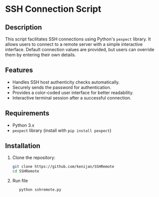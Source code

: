 # SSH Connection Script  

## Description  
This script facilitates SSH connections using Python's `pexpect` library. It allows users to connect to a remote server with a simple interactive interface. Default connection values are provided, but users can override them by entering their own details.

## Features  
- Handles SSH host authenticity checks automatically.  
- Securely sends the password for authentication.  
- Provides a color-coded user interface for better readability.  
- Interactive terminal session after a successful connection.  

## Requirements  
- Python 3.x  
- `pexpect` library (install with `pip install pexpect`)  

## Installation  
1. Clone the repository:  
   ```bash
   git clone https://github.com/kenijan/SSHRemote
   cd SSHRemote
   ```
2. Run file
   ```bash
      python sshremote.py
   ```

